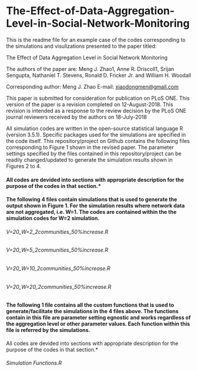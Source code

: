 # The-Effect-of-Data-Aggregation-Level-in-Social-Network-Monitoring

This is the readme file for an example case of the codes corresponding to the simulations and visulizations presented to the paper titled:

The Effect of Data Aggregation Level in Social Network Monitoring

The authors of the paper are: 
Meng J. Zhao1, Anne R. Driscoll1, Srijan Sengupta, Nathaniel T. Stevens, Ronald D. Fricker Jr. and William H. Woodall


Corresponding author: Meng J. Zhao
E-mail: xiaodongmen@gmail.com


This paper is submitted for consideration for publication on PLoS ONE.
This version of the paper is a revision completed on 12-August-2018. This revision is intended as a response to the review decision by the PLoS ONE journal reviewers received by the authors on 18-July-2018

All simulation codes are written in the open-source statistical language R (version 3.5.1). Specific packages used for the simulations are specified in the code itself. 
This repository/project on Github contains the following files corresponding to Figure 1 shown in the revised paper.
The parameter settings specified by the files contained in this repository/project can be readily changed/updated to generate the simulation results shown in Figures 2 to 4. 
#### All codes are devided into sections with appropriate description for the purpose of the codes in that section.*


#### The following 4 files contain simulations that is used to generate the output shown in Figure 1. For the simulation results where network data are not aggregated, i.e. W=1. The codes are contained within the the simulation codes for W=2 simulation.

###### V=20_W=2_2communities_50%increase.R
###### V=20_W=5_2communities_50%increase.R
###### V=20_W=10_2communities_50%increase.R
###### V=20_W=20_2communities_50%increase.R

#### The following 1 file contains all the custom functions that is used to generate/facilitate the simulations in the 4 files above. The functions contain in this file are parameter setting egnostic and works regardless of the aggregation level or other parameter values. Each function within this file is referred by the simulations.
All codes are devided into sections with appropriate description for the purpose of the codes in that section.*
###### Simulation Functions.R

